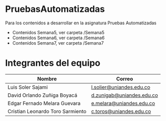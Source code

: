 # PruebasAutomatizadas
Para los contenidos a desarrollar en la asignatura Pruebas Automatizadas

* Contenidos Semana5, ver carpeta /Semana5
* Contenidos Semana6, ver carpeta /Semana6
* Contenidos Semana7, ver carpeta /Semana7

# Integrantes del equipo

| Nombre                           | Correo                    |
|----------------------------------|---------------------------|
| Luis Soler Sajami                | l.solier@uniandes.edu.co  |
| David Orlando Zuñiga Boyacá      | d.zunigab@uniandes.edu.co |
| Edgar Fernado Melara Guevara     | e.melara@uniandes.edu.co  |
| Cristian Leonardo Toro Sarmiento | c.toros@uniandes.edu.co   |


